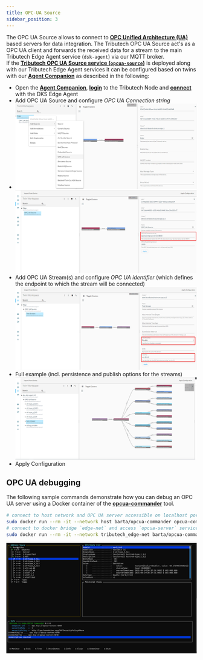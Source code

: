```yaml
---
title: OPC-UA Source
sidebar_position: 3
---
```


The OPC UA Source allows to connect to [**OPC Unified Architecture (UA)**](https://opcfoundation.org/about/opc-technologies/opc-ua/) based servers for data integration. The Tributech OPC UA Source act's as a OPC UA client and forwards the received data for a stream to the main Tributech Edge Agent service (`dsk-agent`) via our MQTT broker.  
If the [**Tributech OPC UA Source service (`opcua-source`)**](../../setup/agent/sources/opc-ua) is deployed along with our Tributech Edge Agent services it can be configured based on twins with our [**Agent Companion**](../../setup/agent_companion) as described in the following:

- Open the [**Agent Companion**](../../setup/agent_companion), [**login**](../../setup/agent_companion#agent-companion-login) to the Tributech Node and [**connect**](../../setup/agent_companion#agent-companion-connect) with the DKS Edge Agent
- Add OPC UA Source and configure _OPC UA Connection string_
- ![OPC UA Source - AgentCompanion - Setup](./img/agent-companion-configure-opcua-0.png)
  ![OPC UA Source - AgentCompanion - Configure 1](./img/agent-companion-configure-opcua-1.png)
- Add OPC UA Stream(s) and configure _OPC UA identifier_ (which defines the endpoint to which the stream will be connected)
  ![OPC UA Source - AgentCompanion - Configure 2](./img/agent-companion-configure-opcua-2.png)
- Full example (incl. persistence and publish options for the streams)
  ![OPC UA Source - AgentCompanion - Configure 3](./img/agent-companion-configure-opcua-3.png)
- Apply Configuration

## OPC UA debugging

The following sample commands demonstrate how you can debug an OPC UA server using a Docker container of the [**opcua-commander**](https://github.com/node-opcua/opcua-commander) tool.

```bash
# connect to host network and OPC UA server accessible on localhost port 4840
sudo docker run --rm -it --network host barta/opcua-commander opcua-commander -e opc.tcp://localhost:4840
# connect to docker bridge `edge-net` and access `opcua-server` service on port 4840
sudo docker run --rm -it --network tributech_edge-net barta/opcua-commander opcua-commander -e opc.tcp://opcua-server:4840
```

![OPC UA commander](./img/opcua-commander.png)
